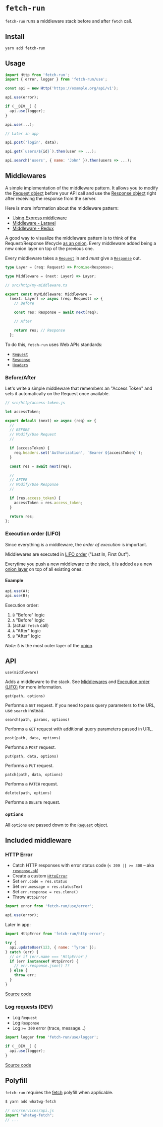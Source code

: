 # `fetch-run`

`fetch-run` runs a middleware stack before and after `fetch` call.

## Install

```
yarn add fetch-run
```

## Usage

```js
import Http from 'fetch-run';
import { error, logger } from 'fetch-run/use';

const api = new Http('https://example.org/api/v1');

api.use(error);

if (__DEV__) {
  api.use(logger);
}

api.use(...);

// Later in app

api.post('login', data);

api.get(`users/${id}`).then(user => ...);

api.search('users', { name: 'John' }).then(users => ...);
```

## Middlewares

A simple implementation of the middleware pattern. It allows you to modify the [Request object](https://developer.mozilla.org/en-US/docs/Web/API/Request) before your API call and use the [Response object](https://developer.mozilla.org/en-US/docs/Web/API/Response) right after receiving the response from the server.

Here is more information about the middleware pattern:

- [Using Express middleware](https://expressjs.com/en/guide/using-middleware.html)
- [Middleware - Laravel](https://laravel.com/docs/5.7/middleware)
- [Middleware - Redux](https://redux.js.org/advanced/middleware)

A good way to visualize the middleware pattern is to think of the Request/Response lifecycle [as an onion](https://www.google.com/search?q=middleware+onion&tbm=isch). Every middleware added being a new onion layer on top of the previous one.

Every middleware takes a [`Request`](https://developer.mozilla.org/en-US/docs/Web/API/Request) in and _must_ give a [`Response`](https://developer.mozilla.org/en-US/docs/Web/API/Response) out.

```ts
type Layer = (req: Request) => Promise<Response>;

type Middleware = (next: Layer) => Layer;

// src/http/my-middleware.ts

export const myMiddleware: Middleware =
  (next: Layer) => async (req: Request) => {
    // Before

    const res: Response = await next(req);

    // After

    return res; // Response
  };
```

To do this, `fetch-run` uses Web APIs standards:

- [`Request`](https://developer.mozilla.org/en-US/docs/Web/API/Request)
- [`Response`](https://developer.mozilla.org/en-US/docs/Web/API/Response)
- [`Headers`](https://developer.mozilla.org/en-US/docs/Web/API/Headers)

### Before/After

Let's write a simple middleware that remembers an "Access Token" and sets it automatically on the Request once available.

```js
// src/http/access-token.js

let accessToken;

export default (next) => async (req) => {
  //
  // BEFORE
  // Modify/Use Request
  //

  if (accessToken) {
    req.headers.set('Authorization', `Bearer ${accessToken}`);
  }

  const res = await next(req);

  //
  // AFTER
  // Modify/Use Response
  //

  if (res.access_token) {
    accessToken = res.access_token;
  }

  return res;
};
```

### Execution order (LIFO)

Since everything is a middleware, the _order of execution_ is important.

Middlewares are executed in [LIFO order](https://en.wikipedia.org/wiki/FIFO_and_LIFO_accounting#LIFO) ("Last In, First Out").

Everytime you push a new middleware to the stack, it is added as a new [onion layer](https://www.google.com/search?q=middleware+onion&tbm=isch) on top of all existing ones.

#### Example

```js
api.use(A);
api.use(B);
```

Execution order:

1. `B` "Before" logic
2. `A` "Before" logic
3. (actual `fetch` call)
4. `A` "After" logic
5. `B` "After" logic

_Note_: `B` is the most outer layer of the [onion](https://www.google.com/search?q=middleware+onion&tbm=isch).

## API

`use(middleware)`

Adds a middleware to the stack. See [Middlewares](https://github.com/eightyfive/fetch-run#middlewares) and [Execution order (LIFO)](https://github.com/eightyfive/fetch-run#execution-order-lifo) for more information.

`get(path, options)`

Performs a `GET` request. If you need to pass query parameters to the URL, use `search` instead.

`search(path, params, options)`

Performs a `GET` request with additional query parameters passed in URL.

`post(path, data, options)`

Performs a `POST` request.

`put(path, data, options)`

Performs a `PUT` request.

`patch(path, data, options)`

Performs a `PATCH` request.

`delete(path, options)`

Performs a `DELETE` request.

### `options`

All `options` are passed down to the [`Request`](https://developer.mozilla.org/en-US/docs/Web/API/Request) object.

## Included middleware

### HTTP Error

- Catch HTTP responses with error status code (`< 200 || >= 300` – aka [`response.ok`](https://developer.mozilla.org/en-US/docs/Web/API/Response/ok))
- Create a custom [`HttpError`](https://github.com/eightyfive/fetch-run/blob/master/http-error.js)
- Set `err.code = res.status`
- Set `err.message = res.statusText`
- Set `err.response = res.clone()`
- Throw `HttpError`

```js
import error from 'fetch-run/use/error';

api.use(error);
```

Later in app:

```js
import HttpError from 'fetch-run/http-error';

try {
  api.updateUser(123, { name: 'Tyron' });
} catch (err) {
  // or if (err.name === 'HttpError')
  if (err instanceof HttpError) {
    // err.response.json() ??
  } else {
    throw err;
  }
}
```

[Source code](https://github.com/eightyfive/fetch-run/blob/master/use/error.js)

### Log requests (DEV)

- Log `Request`
- Log `Response`
- Log `>= 300` error (trace, message...)

```js
import logger from 'fetch-run/use/logger';

if (__DEV__) {
  api.use(logger);
}
```

[Source code](https://github.com/eightyfive/fetch-run/blob/master/use/logger.js)

## Polyfill

`fetch-run` requires the [fetch](https://github.com/github/fetch) polyfill when applicable.

```js
$ yarn add whatwg-fetch

// src/services/api.js
import "whatwg-fetch";
// ...
```
